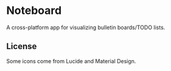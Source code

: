 # Noteboard

A cross-platform app for visualizing bulletin boards/TODO lists.

<!-- TODO(symbitic): Add screenshot -->

## License

Some icons come from Lucide and Material Design.
